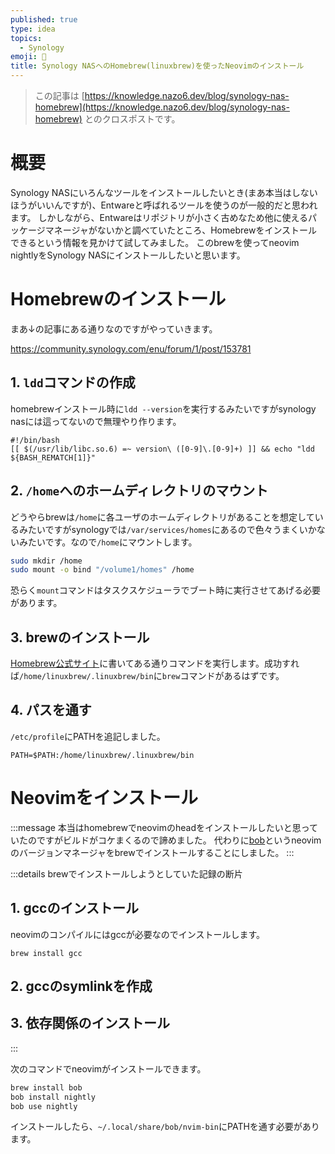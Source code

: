 ```yaml
---
published: true
type: idea
topics:
  - Synology
emoji: 💭
title: Synology NASへのHomebrew(linuxbrew)を使ったNeovimのインストール
---
```


> この記事は [https://knowledge.nazo6.dev/blog/synology-nas-homebrew](https://knowledge.nazo6.dev/blog/synology-nas-homebrew) とのクロスポストです。


# 概要
Synology NASにいろんなツールをインストールしたいとき(まあ本当はしないほうがいいんですが)、Entwareと呼ばれるツールを使うのが一般的だと思われます。
しかしながら、Entwareはリポジトリが小さく古めなため他に使えるパッケージマネージャがないかと調べていたところ、Homebrewをインストールできるという情報を見かけて試してみました。
このbrewを使ってneovim nightlyをSynology NASにインストールしたいと思います。

# Homebrewのインストール
まあ↓の記事にある通りなのですがやっていきます。

https://community.synology.com/enu/forum/1/post/153781

## 1. `ldd`コマンドの作成
homebrewインストール時に`ldd --version`を実行するみたいですがsynology nasには這ってないので無理やり作ります。
```sh:/usr/bin/ldd
#!/bin/bash  
[[ $(/usr/lib/libc.so.6) =~ version\ ([0-9]\.[0-9]+) ]] && echo "ldd ${BASH_REMATCH[1]}"
```

## 2. `/home`へのホームディレクトリのマウント
どうやらbrewは`/home`に各ユーザのホームディレクトリがあることを想定しているみたいですがsynologyでは`/var/services/homes`にあるので色々うまくいかないみたいです。なので`/home`にマウントします。
```sh
sudo mkdir /home
sudo mount -o bind "/volume1/homes" /home
```
恐らく`mount`コマンドはタスクスケジューラでブート時に実行させてあげる必要があります。

## 3. brewのインストール
[Homebrew公式サイト](https://brew.sh/ja/)に書いてある通りコマンドを実行します。成功すれば`/home/linuxbrew/.linuxbrew/bin`に`brew`コマンドがあるはずです。

## 4. パスを通す
`/etc/profile`にPATHを追記しました。
```sh:/etc/profile
PATH=$PATH:/home/linuxbrew/.linuxbrew/bin
```

# Neovimをインストール

:::message
本当はhomebrewでneovimのheadをインストールしたいと思っていたのですがビルドがコケまくるので諦めました。
代わりに[bob](https://github.com/MordechaiHadad/bob)というneovimのバージョンマネージャをbrewでインストールすることにしました。
:::

:::details brewでインストールしようとしていた記録の断片
## 1. gccのインストール
neovimのコンパイルにはgccが必要なのでインストールします。
```
brew install gcc
```

## 2. gccのsymlinkを作成

## 3. 依存関係のインストール

:::

次のコマンドでneovimがインストールできます。
```sh
brew install bob
bob install nightly
bob use nightly
```
インストールしたら、`~/.local/share/bob/nvim-bin`にPATHを通す必要があります。